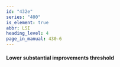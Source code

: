 ```yaml
---
id: "432e"
series: "400"
is_element: true
abbr: LSI
heading_level: 4
page_in_manual: 430-6
---
```


#### Lower substantial improvements threshold